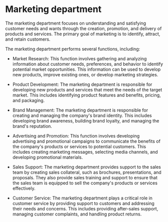 # Marketing department

The marketing department focuses on understanding and satisfying customer needs and wants through the creation, promotion, and delivery of products and services. The primary goal of marketing is to identify, attract, and retain customers.

The marketing department performs several functions, including:

* Market Research: This function involves gathering and analyzing information about customer needs, preferences, and behavior to identify potential market opportunities. This information can be used to develop new products, improve existing ones, or develop marketing strategies.

* Product Development: The marketing department is responsible for developing new products and services that meet the needs of the target market. This includes identifying product features and benefits, pricing, and packaging.

* Brand Management: The marketing department is responsible for creating and managing the company's brand identity. This includes developing brand awareness, building brand loyalty, and managing the brand's reputation.

* Advertising and Promotion: This function involves developing advertising and promotional campaigns to communicate the benefits of the company's products or services to potential customers. This includes creating marketing messages, selecting media channels, and developing promotional materials.

* Sales Support: The marketing department provides support to the sales team by creating sales collateral, such as brochures, presentations, and proposals. They also provide sales training and support to ensure that the sales team is equipped to sell the company's products or services effectively.

* Customer Service: The marketing department plays a critical role in customer service by providing support to customers and addressing their needs and concerns. This includes providing after-sales support, managing customer complaints, and handling product returns.
